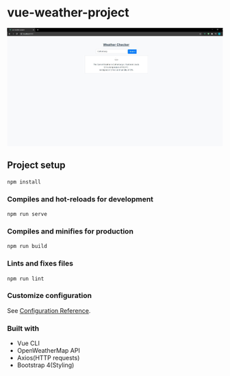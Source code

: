 # vue-weather-project

![](src/assets/weatherchecker.jpg)

## Project setup
```
npm install
```

### Compiles and hot-reloads for development
```
npm run serve
```

### Compiles and minifies for production
```
npm run build
```

### Lints and fixes files
```
npm run lint
```

### Customize configuration
See [Configuration Reference](https://cli.vuejs.org/config/).

### Built with
* Vue CLI
* OpenWeatherMap API
* Axios(HTTP requests)
* Bootstrap 4(Styling)
